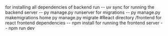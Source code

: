
for installing all dependencies of backend run -- uv sync
for running the backend server -- py manage.py runserver
for migrations -- py manage.py makemigrations home
                   py manage.py migrate
#React directory    /frontend
for react frontend dependencies -- npm install 
for running the frontend server -- npm run dev 
